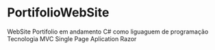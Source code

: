 # PortifolioWebSite
WebSite Portifolio em andamento
C# como liguaguem de programação
Tecnologia MVC
Single Page Aplication
Razor
